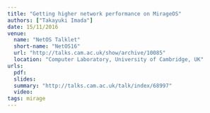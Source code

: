 ```yaml
---
title: "Getting higher network performance on MirageOS"
authors: ["Takayuki Imada"]
date: 15/11/2016
venue:
  name: "NetOS Talklet"
  short-name: "NetOS16"
  url: "http://talks.cam.ac.uk/show/archive/10085"
  location: "Computer Laboratory, University of Cambridge, UK"
urls:
  pdf:
  slides:
  summary: "http://talks.cam.ac.uk/talk/index/68997"
  video:
tags: mirage
---
```

